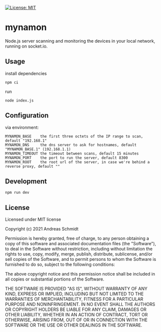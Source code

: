 [![License: MIT](https://img.shields.io/badge/License-MIT-yellow.svg)](https://opensource.org/licenses/MIT) 

# mynamon
Node.js server scanning and monitoring the devices in your local network, running on socket.io.

## Usage

install dependencies
```
npm ci
```

run
```
node index.js
```

## Configuration
via environment:
```
MYNAMON_BASE    the first three octets of the IP range to scan, default "192.168.1"
MYNAMON_DNS     the dns server to ask for hostnames, default "MYNAMON_BASE.1" (192.168.1.1)
MYNAMON_TIMEOUT the timeout between scans, default 15 minutes
MYNAMON_PORT    the port to run the server, default 8300
MYNAMON_ROOT    the root url of the server, in case we're behind a reverse proxy, default ""
```

## Development

```
npm run dev
```

## License

Licensed under MIT license

Copyright (c) 2021 Andreas Schmidt

Permission is hereby granted, free of charge, to any person obtaining
a copy of this software and associated documentation files (the
"Software"), to deal in the Software without restriction, including
without limitation the rights to use, copy, modify, merge, publish,
distribute, sublicense, and/or sell copies of the Software, and to
permit persons to whom the Software is furnished to do so, subject to
the following conditions:

The above copyright notice and this permission notice shall be
included in all copies or substantial portions of the Software.

THE SOFTWARE IS PROVIDED "AS IS", WITHOUT WARRANTY OF ANY KIND,
EXPRESS OR IMPLIED, INCLUDING BUT NOT LIMITED TO THE WARRANTIES OF
MERCHANTABILITY, FITNESS FOR A PARTICULAR PURPOSE AND
NONINFRINGEMENT. IN NO EVENT SHALL THE AUTHORS OR COPYRIGHT HOLDERS BE
LIABLE FOR ANY CLAIM, DAMAGES OR OTHER LIABILITY, WHETHER IN AN ACTION
OF CONTRACT, TORT OR OTHERWISE, ARISING FROM, OUT OF OR IN CONNECTION
WITH THE SOFTWARE OR THE USE OR OTHER DEALINGS IN THE SOFTWARE.
